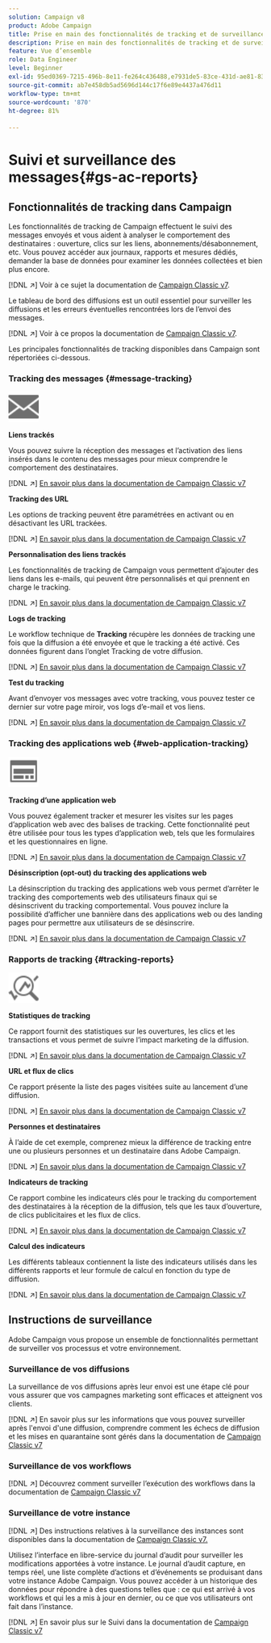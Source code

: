 ```yaml
---
solution: Campaign v8
product: Adobe Campaign
title: Prise en main des fonctionnalités de tracking et de surveillance
description: Prise en main des fonctionnalités de tracking et de surveillance
feature: Vue d’ensemble
role: Data Engineer
level: Beginner
exl-id: 95ed0369-7215-496b-8e11-fe264c436488,e7931de5-83ce-431d-ae81-83793d257550
source-git-commit: ab7e458db5ad5696d144c17f6e89e4437a476d11
workflow-type: tm+mt
source-wordcount: '870'
ht-degree: 81%

---
```


# Suivi et surveillance des messages{#gs-ac-reports}

## Fonctionnalités de tracking dans Campaign

Les fonctionnalités de tracking de Campaign effectuent le suivi des messages envoyés et vous aident à analyser le comportement des destinataires : ouverture, clics sur les liens, abonnements/désabonnement, etc. Vous pouvez accéder aux journaux, rapports et mesures dédiés, demander la base de données pour examiner les données collectées et bien plus encore.

[!DNL :arrow_upper_right:]  Voir à ce sujet la documentation de  [Campaign Classic v7](https://experienceleague.adobe.com/docs/campaign-classic/using/getting-started/profile-management/editing-a-profile.html?lang=fr#tracking-tab).

Le tableau de bord des diffusions est un outil essentiel pour surveiller les diffusions et les erreurs éventuelles rencontrées lors de l’envoi des messages.

[!DNL :arrow_upper_right:] Voir à ce propos la documentation de  [Campaign Classic v7](https://experienceleague.adobe.com/docs/campaign-classic/using/sending-messages/monitoring-deliveries/delivery-dashboard.html?lang=fr#sending-messages).

Les principales fonctionnalités de tracking disponibles dans Campaign sont répertoriées ci-dessous.

### Tracking des messages {#message-tracking}

<img src="assets/do-not-localize/icon-message-tracking.svg" width="60px">

**Liens trackés**

Vous pouvez suivre la réception des messages et l’activation des liens insérés dans le contenu des messages pour mieux comprendre le comportement des destinataires.

[!DNL :arrow_upper_right:] [En savoir plus dans la documentation de Campaign Classic v7](https://experienceleague.adobe.com/docs/campaign-classic/using/sending-messages/tracking-messages/how-to-configure-tracked-links.html?lang=fr#sending-messages)

**Tracking des URL**

Les options de tracking peuvent être paramétrées en activant ou en désactivant les URL trackées.

[!DNL :arrow_upper_right:] [En savoir plus dans la documentation de Campaign Classic v7](https://experienceleague.adobe.com/docs/campaign-classic/using/sending-messages/tracking-messages/personalizing-url-tracking.html?lang=fr#sending-messages)


**Personnalisation des liens trackés**

Les fonctionnalités de tracking de Campaign vous permettent d’ajouter des liens dans les e-mails, qui peuvent être personnalisés et qui prennent en charge le tracking.

[!DNL :arrow_upper_right:] [En savoir plus dans la documentation de Campaign Classic v7](https://experienceleague.adobe.com/docs/campaign-classic/using/sending-messages/tracking-messages/tracking-personalized-links/tracking-personalized-links.html?lang=fr#sending-messages)

**Logs de tracking**

Le workflow technique de **Tracking** récupère les données de tracking une fois que la diffusion a été envoyée et que le tracking a été activé. Ces données figurent dans l’onglet Tracking de votre diffusion.

[!DNL :arrow_upper_right:] [En savoir plus dans la documentation de Campaign Classic v7](https://experienceleague.adobe.com/docs/campaign-classic/using/sending-messages/tracking-messages/accessing-the-tracking-logs.html?lang=fr#sending-messages)

**Test du tracking**

Avant d’envoyer vos messages avec votre tracking, vous pouvez tester ce dernier sur votre page miroir, vos logs d’e-mail et vos liens.

[!DNL :arrow_upper_right:] [En savoir plus dans la documentation de Campaign Classic v7](https://experienceleague.adobe.com/docs/campaign-classic/using/sending-messages/tracking-messages/testing-tracking.html?lang=fr#sending-messages)

### Tracking des applications web {#web-application-tracking}

<img src="assets/do-not-localize/icon-web-app.svg" width="60px">

**Tracking d’une application web**

Vous pouvez également tracker et mesurer les visites sur les pages d’application web avec des balises de tracking. Cette fonctionnalité peut être utilisée pour tous les types d’application web, tels que les formulaires et les questionnaires en ligne.

[!DNL :arrow_upper_right:] [En savoir plus dans la documentation de Campaign Classic v7](https://experienceleague.adobe.com/docs/campaign-classic/using/designing-content/web-applications/tracking-a-web-application.html?lang=fr#designing-content)

**Désinscription (opt-out) du tracking des applications web**

La désinscription du tracking des applications web vous permet d’arrêter le tracking des comportements web des utilisateurs finaux qui se désinscrivent du tracking comportemental. Vous pouvez inclure la possibilité d’afficher une bannière dans des applications web ou des landing pages pour permettre aux utilisateurs de se désinscrire.

[!DNL :arrow_upper_right:] [En savoir plus dans la documentation de Campaign Classic v7](https://experienceleague.adobe.com/docs/campaign-classic/using/designing-content/web-applications/web-application-tracking-opt-out.html?lang=fr#designing-content)

### Rapports de tracking {#tracking-reports}

<img src="assets/do-not-localize/icon_monitor.svg" width="60px">

**Statistiques de tracking**

Ce rapport fournit des statistiques sur les ouvertures, les clics et les transactions et vous permet de suivre l’impact marketing de la diffusion.

[!DNL :arrow_upper_right:] [En savoir plus dans la documentation de Campaign Classic v7](https://experienceleague.adobe.com/docs/campaign-classic/using/sending-messages/tracking-messages/about-message-tracking.html?lang=fr#tracking-reports)

**URL et flux de clics**

Ce rapport présente la liste des pages visitées suite au lancement d’une diffusion.

[!DNL :arrow_upper_right:] [En savoir plus dans la documentation de Campaign Classic v7](https://experienceleague.adobe.com/docs/campaign-classic/using/reporting/reports-on-deliveries/delivery-reports.html?lang=fr#urls-and-click-streams)

**Personnes et destinataires**

À l’aide de cet exemple, comprenez mieux la différence de tracking entre une ou plusieurs personnes et un destinataire dans Adobe Campaign.

[!DNL :arrow_upper_right:] [En savoir plus dans la documentation de Campaign Classic v7](https://experienceleague.adobe.com/docs/campaign-classic/using/reporting/reports-on-deliveries/person-people-recipients.html?lang=fr#reporting)

**Indicateurs de tracking**

Ce rapport combine les indicateurs clés pour le tracking du comportement des destinataires à la réception de la diffusion, tels que les taux d’ouverture, de clics publicitaires et les flux de clics.

[!DNL :arrow_upper_right:] [En savoir plus dans la documentation de Campaign Classic v7](https://experienceleague.adobe.com/docs/campaign-classic/using/reporting/reports-on-deliveries/delivery-reports.html?lang=fr#reporting)

**Calcul des indicateurs**

Les différents tableaux contiennent la liste des indicateurs utilisés dans les différents rapports et leur formule de calcul en fonction du type de diffusion.

[!DNL :arrow_upper_right:] [En savoir plus dans la documentation de Campaign Classic v7](https://experienceleague.adobe.com/docs/campaign-classic/using/reporting/reports-on-deliveries/indicator-calculation.html?lang=fr#reporting)

## Instructions de surveillance

Adobe Campaign vous propose un ensemble de fonctionnalités permettant de surveiller vos processus et votre environnement.

### Surveillance de vos diffusions

La surveillance de vos diffusions après leur envoi est une étape clé pour vous assurer que vos campagnes marketing sont efficaces et atteignent vos clients.

[!DNL :arrow_upper_right:] En savoir plus sur les informations que vous pouvez surveiller après l&#39;envoi d&#39;une diffusion, comprendre comment les échecs de diffusion et les mises en quarantaine sont gérés dans la documentation de  [Campaign Classic v7](https://experienceleague.adobe.com/docs/campaign-classic/using/sending-messages/monitoring-deliveries/about-delivery-monitoring.html?lang=fr#sending-messages)

### Surveillance de vos workflows

[!DNL :arrow_upper_right:] Découvrez comment surveiller l’exécution des workflows dans la documentation de   [Campaign Classic v7](https://experienceleague.adobe.com/docs/campaign-classic/using/automating-with-workflows/monitoring-workflows/monitoring-workflow-execution.html?lang=fr#automating-with-workflows)

### Surveillance de votre instance

[!DNL :arrow_upper_right:] Des instructions relatives à la surveillance des instances sont disponibles dans la documentation de  [Campaign Classic v7.](https://experienceleague.adobe.com/docs/campaign-classic/using/monitoring-campaign-classic/introduction/monitoring-guidelines.html?lang=fr#monitoring-campaign-classic)

Utilisez l’interface en libre-service du journal d’audit pour surveiller les modifications apportées à votre instance. Le journal d’audit capture, en temps réel, une liste complète d’actions et d’événements se produisant dans votre instance Adobe Campaign. Vous pouvez accéder à un historique des données pour répondre à des questions telles que : ce qui est arrivé à vos workflows et qui les a mis à jour en dernier, ou ce que vos utilisateurs ont fait dans l’instance.

[!DNL :arrow_upper_right:] En savoir plus sur le Suivi dans la documentation de   [Campaign Classic v7](https://experienceleague.adobe.com/docs/campaign-classic/using/monitoring-campaign-classic/production-procedures/audit-trail.html?lang=fr#accessing-audit-trail)
